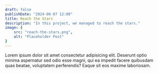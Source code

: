 ```yaml
---
draft: false
publishDate: "2024-06-07 12:00"
title: Reach the Stars
description: "In this project, we managed to reach the stars."
image: {
    src: "reach-the-stars.png",
    alt: "Placeholder Post"
}
---
```


Lorem ipsum dolor sit amet consectetur adipisicing elit. Deserunt optio minima aspernatur sed odio esse magni, qui ea impedit facere quibusdam quas beatae, voluptatem perferendis? Eaque sit eos maxime laboriosam.